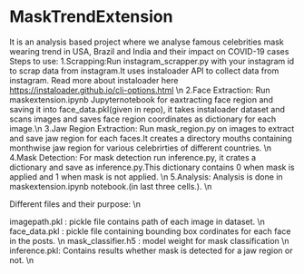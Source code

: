 # MaskTrendExtension
It is an analysis based project where we analyse famous celebrities mask wearing trend in USA, Brazil and India and their impact on COVID-19 cases
Steps to use:
1.Scrapping:Run instagram_scrapper.py with your instagram id to scrap data from instagram.It uses instaloader API to collect data from instagram. Read more about instaloader here https://instaloader.github.io/cli-options.html \n
2.Face Extraction: Run maskextension.ipynb Jupyternotebook for eaxtracting face region and saving it into face_data.pkl(given in repo), it takes instaloader dataset and scans images and saves face region coordinates as dictionary for each image.\n
3.Jaw Region Extraction: Run mask_region.py on images to extract and save jaw region for each faces.It creates a directory mouths containing monthwise jaw region for various celebrirties of different countries. \n
4.Mask Detection: For mask detection run inference.py, it crates a dictionary and save as inference.py.This dictionary contains 0 when mask is applied and 1 when mask is not applied. \n
5.Analysis: Analysis is done in maskextension.ipynb notebook.(in last three cells.). \n

Different files and their purpose: \n

imagepath.pkl : pickle file contains path of each image in dataset. \n
face_data.pkl : pickle file containing bounding box cordinates for each face in the posts. \n
mask_classifier.h5 : model weight for mask classification \n
inference.pkl: Contains results whether mask is detected for a jaw region or not. \n
